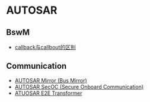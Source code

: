# AUTOSAR

## BswM

* [callback与callbout的区别](https://mp.weixin.qq.com/s/BlOXxJJ33NNNuG_RvbzF-Q)

## Communication

* [AUTOSAR Mirror (Bus Mirror)](/automotive/AUTOSAR/communication/mirror/mirror.md)
* [AUTOSAR SecOC (Secure Onboard Communication)](/automotive/AUTOSAR/communication/SecOC/SecOC.md)
* [ATUOSAR E2E Transformer](/automotive/AUTOSAR/communication/E2ETransformer/E2ETransformer.md)

